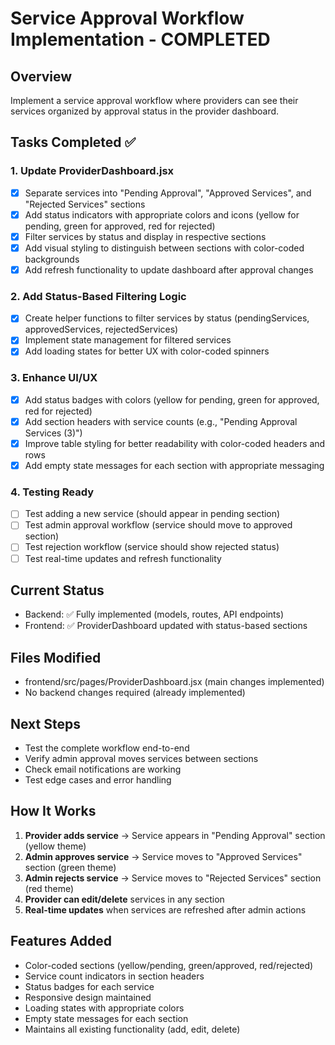 # Service Approval Workflow Implementation - COMPLETED

## Overview
Implement a service approval workflow where providers can see their services organized by approval status in the provider dashboard.

## Tasks Completed ✅

### 1. Update ProviderDashboard.jsx
- [x] Separate services into "Pending Approval", "Approved Services", and "Rejected Services" sections
- [x] Add status indicators with appropriate colors and icons (yellow for pending, green for approved, red for rejected)
- [x] Filter services by status and display in respective sections
- [x] Add visual styling to distinguish between sections with color-coded backgrounds
- [x] Add refresh functionality to update dashboard after approval changes

### 2. Add Status-Based Filtering Logic
- [x] Create helper functions to filter services by status (pendingServices, approvedServices, rejectedServices)
- [x] Implement state management for filtered services
- [x] Add loading states for better UX with color-coded spinners

### 3. Enhance UI/UX
- [x] Add status badges with colors (yellow for pending, green for approved, red for rejected)
- [x] Add section headers with service counts (e.g., "Pending Approval Services (3)")
- [x] Improve table styling for better readability with color-coded headers and rows
- [x] Add empty state messages for each section with appropriate messaging

### 4. Testing Ready
- [ ] Test adding a new service (should appear in pending section)
- [ ] Test admin approval workflow (service should move to approved section)
- [ ] Test rejection workflow (service should show rejected status)
- [ ] Test real-time updates and refresh functionality

## Current Status
- Backend: ✅ Fully implemented (models, routes, API endpoints)
- Frontend: ✅ ProviderDashboard updated with status-based sections

## Files Modified
- frontend/src/pages/ProviderDashboard.jsx (main changes implemented)
- No backend changes required (already implemented)

## Next Steps
- Test the complete workflow end-to-end
- Verify admin approval moves services between sections
- Check email notifications are working
- Test edge cases and error handling

## How It Works
1. **Provider adds service** → Service appears in "Pending Approval" section (yellow theme)
2. **Admin approves service** → Service moves to "Approved Services" section (green theme)
3. **Admin rejects service** → Service moves to "Rejected Services" section (red theme)
4. **Provider can edit/delete** services in any section
5. **Real-time updates** when services are refreshed after admin actions

## Features Added
- Color-coded sections (yellow/pending, green/approved, red/rejected)
- Service count indicators in section headers
- Status badges for each service
- Responsive design maintained
- Loading states with appropriate colors
- Empty state messages for each section
- Maintains all existing functionality (add, edit, delete)
